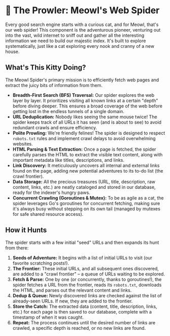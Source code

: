# 🐾 The Prowler: Meowl's Web Spider

Every good search engine starts with a curious cat, and for Meowl, that's our web spider! This component is the adventurous pioneer, venturing out into the vast, wild internet to sniff out and gather all the interesting information we need to build our majestic index. It's built to explore systematically, just like a cat exploring every nook and cranny of a new house.

## What's This Kitty Doing?

The Meowl Spider's primary mission is to efficiently fetch web pages and extract the juicy bits of information from them.

- **Breadth-First Search (BFS) Traversal:** Our spider explores the web layer by layer. It prioritizes visiting all known links at a certain "depth" before diving deeper. This ensures a broad coverage of the web before getting lost in the endless tunnels of a single domain.
- **URL Deduplication:** Nobody likes seeing the same mouse twice! The spider keeps track of all URLs it has seen (and is about to see) to avoid redundant crawls and ensure efficiency.
- **Polite Prowling:** We're friendly felines! The spider is designed to respect `robots.txt` rules and implement crawl delays to avoid overwhelming websites.
- **HTML Parsing & Text Extraction:** Once a page is fetched, the spider carefully parses the HTML to extract the visible text content, along with important metadata like titles, descriptions, and links.
- **Link Discovery:** It meticulously uncovers all internal and external links found on the page, adding new potential adventures to its to-do list (the crawl frontier).
- **Data Storage:** All the precious treasures (URL, title, description, raw content, links, etc.) are neatly cataloged and stored in our database, ready for the indexer's hungry paws.
- **Concurrent Crawling (Goroutines & Mutex):** To be as agile as a cat, the spider leverages Go's goroutines for concurrent fetching, making sure it's always busy without stepping on its own tail (managed by mutexes for safe shared resource access).

## How it Hunts

The spider starts with a few initial "seed" URLs and then expands its hunt from there:

1.  **Seeds of Adventure:** It begins with a list of initial URLs to visit (our favorite scratching posts!).
2.  **The Frontier:** These initial URLs, and all subsequent ones discovered, are added to a "crawl frontier" – a queue of URLs waiting to be explored.
3.  **Fetch & Parse:** One by one (or concurrently, thanks to goroutines!), the spider fetches a URL from the frontier, reads its `robots.txt`, downloads the HTML, and parses out the relevant content and links.
4.  **Dedup & Queue:** Newly discovered links are checked against the list of already-seen URLs. If new, they are added to the frontier.
5.  **Store the Catch:** The extracted data (content, title, description, links, etc.) for each page is then saved to our database, complete with a timestamp of when it was caught.
6.  **Repeat:** The process continues until the desired number of links are crawled, a specific depth is reached, or no new links are found.
